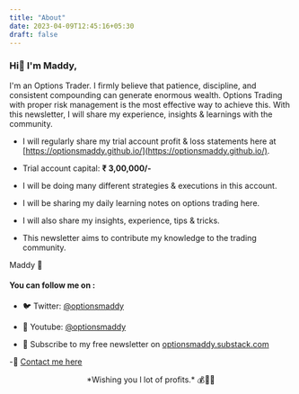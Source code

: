 ```yaml
---
title: "About"
date: 2023-04-09T12:45:16+05:30
draft: false
---
```


### Hi👋 I'm Maddy,

I'm an Options Trader. I firmly believe that patience, discipline, and consistent compounding can generate enormous wealth. Options Trading with proper risk management is the most effective way to achieve this. With this newsletter, I will share my experience, insights & learnings with the community.

- I will regularly share my trial account profit & loss statements here at [https://optionsmaddy.github.io/](https://optionsmaddy.github.io/).

- Trial account capital: **₹ 3,00,000/-**

- I will be doing many different strategies & executions in this account.

- I will be sharing my daily learning notes on options trading here.

- I will also share my insights, experience, tips & tricks.

- This newsletter aims to contribute my knowledge to the trading community.

Maddy 🙏

#### You can follow me on :

- 🐦 Twitter: [@optionsmaddy](https://twitter.com/optionsmaddy)

- 🎥 Youtube: [@optionsmaddy](https://www.youtube.com/@optionsmaddy)

- 📧 Subscribe to my free newsletter on [optionsmaddy.substack.com](https://optionsmaddy.substack.com)

-👋 [Contact me here](https://optionsmaddy.github.io/contact)

<center> *Wishing you l lot of profits.* 💰🎉😊 </center>
